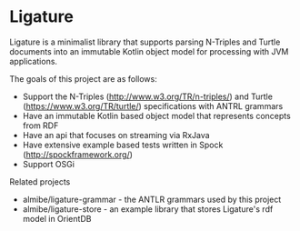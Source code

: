 # Ligature

Ligature is a minimalist library that supports parsing N-Triples and Turtle documents into an immutable Kotlin object model for processing with JVM applications.

The goals of this project are as follows:
* Support the N-Triples (http://www.w3.org/TR/n-triples/) and Turtle (https://www.w3.org/TR/turtle/) specifications with ANTRL grammars
* Have an immutable Kotlin based object model that represents concepts from RDF
* Have an api that focuses on streaming via RxJava
* Have extensive example based tests written in Spock (http://spockframework.org/)
* Support OSGi

Related projects
* almibe/ligature-grammar - the ANTLR grammars used by this project
* almibe/ligature-store - an example library that stores Ligature's rdf model in OrientDB
